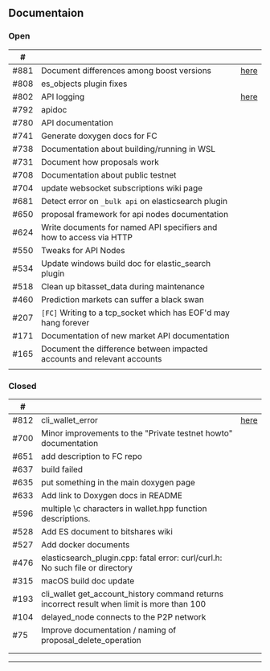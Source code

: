 ## Documentaion

### Open 

| # | | | 
|---|---|---|
| #881 | Document differences among boost versions  | [here](/developers/1_installation/boost_versions.md#boost-version) |
| #808 | es_objects plugin fixes |  |
| #802 | API logging | [here](/developers/6_apis/api_support.md#api-logging) |
| #792 | apidoc |  |
| #780 | API documentation  |  |
| #741 | Generate doxygen docs for FC |  |
| #738 | Documentation about building/running in WSL |  |
| #731 | Document how proposals work |  |
| #708 | Documentation about public testnet |  |
| #704 | update websocket subscriptions wiki page |  |
| #681 | Detect error on `_bulk api` on elasticsearch plugin |  |
| #650 | proposal framework for api nodes documentation |  |
| #624 | Write documents for named API specifiers and how to access via HTTP  |  |
| #550 | Tweaks for API Nodes |  |
| #534 | Update windows build doc for elastic_search plugin |  |
| #518 | Clean up bitasset_data during maintenance |  |
| #460 | Prediction markets can suffer a black swan |  |
| #207 | `[FC]` Writing to a tcp_socket which has EOF'd may hang forever |  |
| #171 | Documentation of new market API documentation |  |
| #165 | Document the difference between impacted accounts and relevant accounts |  |
|  |  |  |

### Closed

| # | | | 
|---|---|---|
| #812 | cli_wallet_error | [here](/developers/2_references_tools/812_cli_wallet_error.md#cli_wallet_error)  |
| #700 | Minor improvements to the "Private testnet howto" documentation  |  |
| #651 | add description to FC repo  |  |
| #637 | build failed |  |
| #635 | put something in the main doxygen page |  |
| #633 | Add link to Doxygen docs in README  |  |
| #596 | multiple \c characters in wallet.hpp function descriptions. |  |
| #528 | Add ES document to bitshares wiki |  |
| #527 | Add docker documents |  |
| #476 | elasticsearch_plugin.cpp: fatal error: curl/curl.h: No such file or directory |  |
| #315 | macOS build doc update |  |
| #193 | cli_wallet get_account_history command returns incorrect result when limit is more than 100 |  |
| #104 | delayed_node connects to the P2P network |  |
| #75 | Improve documentation / naming of proposal_delete_operation  |  |
|  |  |  |
|  |  |  |


***

